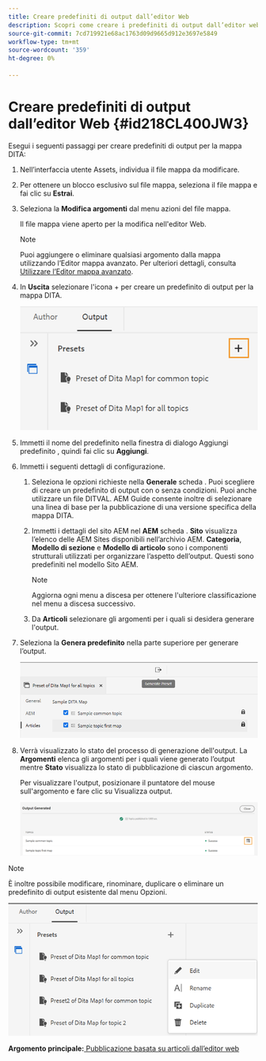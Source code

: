 ```yaml
---
title: Creare predefiniti di output dall’editor Web
description: Scopri come creare i predefiniti di output dall’editor web
source-git-commit: 7cd719921e68ac1763d09d9665d912e3697e5849
workflow-type: tm+mt
source-wordcount: '359'
ht-degree: 0%

---
```



# Creare predefiniti di output dall’editor Web {#id218CL400JW3}

Esegui i seguenti passaggi per creare predefiniti di output per la mappa DITA:

1. Nell’interfaccia utente Assets, individua il file mappa da modificare.

1. Per ottenere un blocco esclusivo sul file mappa, seleziona il file mappa e fai clic su **Estrai**.

1. Seleziona la **Modifica argomenti** dal menu azioni del file mappa.

   Il file mappa viene aperto per la modifica nell&#39;editor Web.

   >[!NOTE]
   >
   > Puoi aggiungere o eliminare qualsiasi argomento dalla mappa utilizzando l’Editor mappa avanzato. Per ulteriori dettagli, consulta [Utilizzare l’Editor mappa avanzato](map-editor-advanced-map-editor.md#).

1. In **Uscita** selezionare l&#39;icona + per creare un predefinito di output per la mappa DITA.

   ![](images/output-tab-preset_cs.png)

1. Immetti il nome del predefinito nella finestra di dialogo Aggiungi predefinito , quindi fai clic su **Aggiungi**.

1. Immetti i seguenti dettagli di configurazione.

   1. Seleziona le opzioni richieste nella **Generale** scheda . Puoi scegliere di creare un predefinito di output con o senza condizioni. Puoi anche utilizzare un file DITVAL. AEM Guide consente inoltre di selezionare una linea di base per la pubblicazione di una versione specifica della mappa DITA.
   1. Immetti i dettagli del sito AEM nel **AEM** scheda . **Sito** visualizza l’elenco delle AEM Sites disponibili nell’archivio AEM. **Categoria**, **Modello di sezione** e **Modello di articolo** sono i componenti strutturali utilizzati per organizzare l’aspetto dell’output. Questi sono predefiniti nel modello Sito AEM.

      >[!NOTE]
      >
      > Aggiorna ogni menu a discesa per ottenere l&#39;ulteriore classificazione nel menu a discesa successivo.

   1. Da **Articoli** selezionare gli argomenti per i quali si desidera generare l&#39;output.
1. Seleziona la **Genera predefinito** nella parte superiore per generare l’output.

   ![](images/add-preset-articles-tab_cs.png)

1. Verrà visualizzato lo stato del processo di generazione dell&#39;output. La **Argomenti** elenca gli argomenti per i quali viene generato l’output mentre **Stato** visualizza lo stato di pubblicazione di ciascun argomento.

   Per visualizzare l&#39;output, posizionare il puntatore del mouse sull&#39;argomento e fare clic su Visualizza output.

   ![](images/add-preset-output-generated_cs.png)


>[!NOTE]
>
> È inoltre possibile modificare, rinominare, duplicare o eliminare un predefinito di output esistente dal menu Opzioni.

![](images/edit-preset_cs.png)

**Argomento principale:**[ Pubblicazione basata su articoli dall’editor web](web-editor-article-publishing.md)

